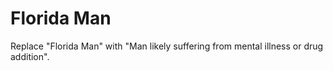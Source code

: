 # Florida Man
Replace "Florida Man" with "Man likely suffering from mental illness or drug addition".
